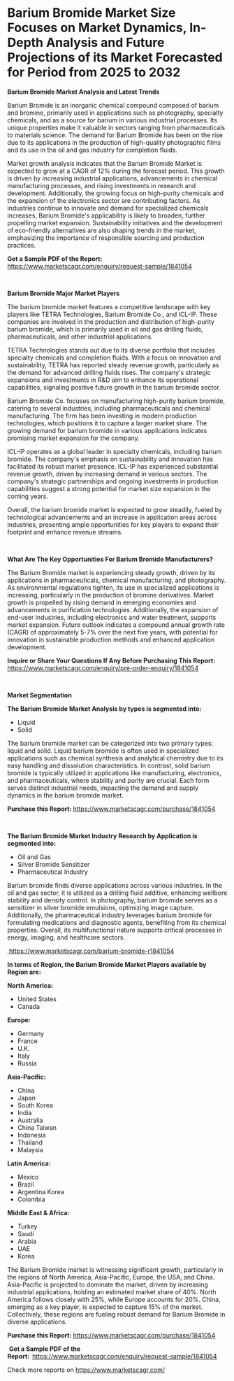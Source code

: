 <p><h1>Barium Bromide Market Size Focuses on Market Dynamics, In-Depth Analysis and Future Projections of its Market Forecasted for Period from 2025 to 2032</h1></p><p><strong>Barium Bromide Market Analysis and Latest Trends</strong></p>
<p><p>Barium Bromide is an inorganic chemical compound composed of barium and bromine, primarily used in applications such as photography, specialty chemicals, and as a source for barium in various industrial processes. Its unique properties make it valuable in sectors ranging from pharmaceuticals to materials science. The demand for Barium Bromide has been on the rise due to its applications in the production of high-quality photographic films and its use in the oil and gas industry for completion fluids.</p><p>Market growth analysis indicates that the Barium Bromide Market is expected to grow at a CAGR of 12% during the forecast period. This growth is driven by increasing industrial applications, advancements in chemical manufacturing processes, and rising investments in research and development. Additionally, the growing focus on high-purity chemicals and the expansion of the electronics sector are contributing factors. As industries continue to innovate and demand for specialized chemicals increases, Barium Bromide's applicability is likely to broaden, further propelling market expansion. Sustainability initiatives and the development of eco-friendly alternatives are also shaping trends in the market, emphasizing the importance of responsible sourcing and production practices.</p></p>
<p><strong>Get a Sample PDF of the Report:&nbsp;</strong> <a href="https://www.marketscagr.com/enquiry/request-sample/1841054?utm_campaign=3001&utm_medium=2&utm_source=Github&utm_content=ia&utm_term=01042025&utm_id=barium-bromide">https://www.marketscagr.com/enquiry/request-sample/1841054</a></p>
<p>&nbsp;</p>
<p><strong>Barium Bromide Major Market Players</strong></p>
<p><p>The barium bromide market features a competitive landscape with key players like TETRA Technologies, Barium Bromide Co., and ICL-IP. These companies are involved in the production and distribution of high-purity barium bromide, which is primarily used in oil and gas drilling fluids, pharmaceuticals, and other industrial applications.</p><p>TETRA Technologies stands out due to its diverse portfolio that includes specialty chemicals and completion fluids. With a focus on innovation and sustainability, TETRA has reported steady revenue growth, particularly as the demand for advanced drilling fluids rises. The company's strategic expansions and investments in R&D aim to enhance its operational capabilities, signaling positive future growth in the barium bromide sector.</p><p>Barium Bromide Co. focuses on manufacturing high-purity barium bromide, catering to several industries, including pharmaceuticals and chemical manufacturing. The firm has been investing in modern production technologies, which positions it to capture a larger market share. The growing demand for barium bromide in various applications indicates promising market expansion for the company.</p><p>ICL-IP operates as a global leader in specialty chemicals, including barium bromide. The company's emphasis on sustainability and innovation has facilitated its robust market presence. ICL-IP has experienced substantial revenue growth, driven by increasing demand in various sectors. The company's strategic partnerships and ongoing investments in production capabilities suggest a strong potential for market size expansion in the coming years.</p><p>Overall, the barium bromide market is expected to grow steadily, fueled by technological advancements and an increase in application areas across industries, presenting ample opportunities for key players to expand their footprint and enhance revenue streams.</p></p>
<p>&nbsp;</p>
<p><strong>What Are The Key Opportunities For Barium Bromide Manufacturers?</strong></p>
<p><p>The Barium Bromide market is experiencing steady growth, driven by its applications in pharmaceuticals, chemical manufacturing, and photography. As environmental regulations tighten, its use in specialized applications is increasing, particularly in the production of bromine derivatives. Market growth is propelled by rising demand in emerging economies and advancements in purification technologies. Additionally, the expansion of end-user industries, including electronics and water treatment, supports market expansion. Future outlook indicates a compound annual growth rate (CAGR) of approximately 5-7% over the next five years, with potential for innovation in sustainable production methods and enhanced application development.</p></p>
<p><strong>Inquire or Share Your Questions If Any Before Purchasing This Report:</strong> <a href="https://www.marketscagr.com/enquiry/pre-order-enquiry/1841054?utm_campaign=3001&utm_medium=2&utm_source=Github&utm_content=ia&utm_term=01042025&utm_id=barium-bromide">https://www.marketscagr.com/enquiry/pre-order-enquiry/1841054</a></p>
<p>&nbsp;</p>
<p><strong>Market Segmentation</strong></p>
<p><strong>The Barium Bromide Market Analysis by types is segmented into:</strong></p>
<p><ul><li>Liquid</li><li>Solid</li></ul></p>
<p><p>The barium bromide market can be categorized into two primary types: liquid and solid. Liquid barium bromide is often used in specialized applications such as chemical synthesis and analytical chemistry due to its easy handling and dissolution characteristics. In contrast, solid barium bromide is typically utilized in applications like manufacturing, electronics, and pharmaceuticals, where stability and purity are crucial. Each form serves distinct industrial needs, impacting the demand and supply dynamics in the barium bromide market.</p></p>
<p><strong>Purchase this Report:&nbsp;</strong><a href="https://www.marketscagr.com/purchase/1841054?utm_campaign=3001&utm_medium=2&utm_source=Github&utm_content=ia&utm_term=01042025&utm_id=barium-bromide">https://www.marketscagr.com/purchase/1841054</a></p>
<p>&nbsp;</p>
<p><strong>The Barium Bromide Market Industry Research by Application is segmented into:</strong></p>
<p><ul><li>Oil and Gas</li><li>Silver Bromide Sensitizer</li><li>Pharmaceutical Industry</li></ul></p>
<p><p>Barium bromide finds diverse applications across various industries. In the oil and gas sector, it is utilized as a drilling fluid additive, enhancing wellbore stability and density control. In photography, barium bromide serves as a sensitizer in silver bromide emulsions, optimizing image capture. Additionally, the pharmaceutical industry leverages barium bromide for formulating medications and diagnostic agents, benefiting from its chemical properties. Overall, its multifunctional nature supports critical processes in energy, imaging, and healthcare sectors.</p></p>
<p><a href="https://www.marketscagr.com/barium-bromide-r1841054?utm_campaign=3001&utm_medium=2&utm_source=Github&utm_content=ia&utm_term=01042025&utm_id=barium-bromide">&nbsp;https://www.marketscagr.com/barium-bromide-r1841054</a></p>
<p><strong>In terms of Region, the Barium Bromide Market Players available by Region are:</strong></p>
<p>
    <p> <strong> North America: </strong>
        <ul>
            <li>United States</li>
            <li>Canada</li>
        </ul>
        </p> 
    <p> <strong> Europe: </strong>
        <ul>
            <li>Germany</li>
            <li>France</li>
            <li>U.K.</li>
            <li>Italy</li>
            <li>Russia</li>
        </ul>
        </p> 
    <p> <strong> Asia-Pacific: </strong>
        <ul>
            <li>China</li>
            <li>Japan</li>
            <li>South Korea</li>
            <li>India</li>
            <li>Australia</li>
            <li>China Taiwan</li>
            <li>Indonesia</li>
            <li>Thailand</li>
            <li>Malaysia</li>
        </ul>
        </p> 
    <p> <strong> Latin America: </strong>
        <ul>
            <li>Mexico</li>
            <li>Brazil</li>
            <li>Argentina Korea</li>
            <li>Colombia</li>
        </ul>
        </p> 
    <p> <strong> Middle East & Africa: </strong>
        <ul>
            <li>Turkey</li>
            <li>Saudi</li>
            <li>Arabia</li>
            <li>UAE</li>
            <li>Korea</li>
        </ul>
    </p>
    </p>
<p><p>The Barium Bromide market is witnessing significant growth, particularly in the regions of North America, Asia-Pacific, Europe, the USA, and China. Asia-Pacific is projected to dominate the market, driven by increasing industrial applications, holding an estimated market share of 40%. North America follows closely with 25%, while Europe accounts for 20%. China, emerging as a key player, is expected to capture 15% of the market. Collectively, these regions are fueling robust demand for Barium Bromide in diverse applications.</p></p>
<p><strong>Purchase this Report: </strong><a href="https://www.marketscagr.com/purchase/1841054?utm_campaign=3001&utm_medium=2&utm_source=Github&utm_content=ia&utm_term=01042025&utm_id=barium-bromide">https://www.marketscagr.com/purchase/1841054</a></p>
<p>&nbsp;<strong>Get a Sample PDF of the Report:&nbsp;&nbsp;</strong><a href="https://www.marketscagr.com/enquiry/request-sample/1841054?utm_campaign=3001&utm_medium=2&utm_source=Github&utm_content=ia&utm_term=01042025&utm_id=barium-bromide">https://www.marketscagr.com/enquiry/request-sample/1841054</a></p>
<p><strong></strong></p>
<p>Check more reports on <a href="https://www.marketscagr.com/?utm_campaign=3001&utm_medium=2&utm_source=Github&utm_content=ia&utm_term=01042025&utm_id=barium-bromide">https://www.marketscagr.com/</a></p>